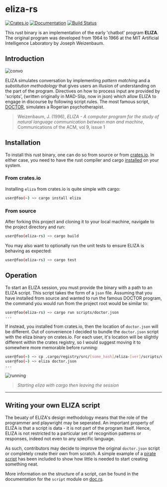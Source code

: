 # eliza-rs
[![Crates.io](https://img.shields.io/crates/v/eliza.svg)](https://crates.io/crates/eliza)
[![Documentation](https://docs.rs/eliza/badge.svg)](https://docs.rs/eliza)
[![Build Status](https://travis-ci.org/arosspope/eliza.svg?branch=master)](https://travis-ci.org/arosspope/eliza)

This rust binary is an implementation of the early 'chatbot' program **ELIZA**. The original program was developed from 1964 to 1966 at the MIT Artificial Intelligence Laboratory by Joseph Weizenbaum.

## Introduction

![convo](http://i.imgur.com/Z69mFI8.gif)

ELIZA simulates conversation by implementing _pattern matching_ and a _substitution methodology_ that gives users an illusion of understanding on the part of the program. Directives on how to process input are provided by 'scripts', (written originally in MAD-Slip, now in json) which allow ELIZA to engage in discourse by following script rules. The most famous script, [DOCTOR](scripts/doctor.json), simulates a Rogerian psychotherapist.

> Weizenbaum, J. (1996), _ELIZA - A computer program for the study of natural language communication between man and machine_, Communications of the ACM, vol 9, issue 1

## Installation

To install this rust binary, one can do so from source or from [crates.io](https://crates.io/crates/eliza). In either case, you need to have the rust compiler and cargo [installed](https://rustup.rs/) on your system.

### From crates.io

Installing `eliza` from crates.io is quite simple with cargo:
```bash
user@foo(~) ~> cargo install eliza
```

### From source

After forking this project and cloning it to your local machine, navigate to the project directory and run:

```bash
user@foo(eliza-rs) ~> cargo build
```

You may also want to optionally run the unit tests to ensure ELIZA is behaving as expected:

```bash
user@foo(eliza-rs) ~> cargo test
```

## Operation

To start an ELIZA session, you must provide the binary with a path to an ELIZA script. This script takes the form of a `json` file. Assuming that you have installed from source and wanted to run the famous DOCTOR program, the command you would run from the project root would be similar to:

```bash
user@foo(eliza-rs) ~> cargo run scripts/doctor.json
...
```

If instead, you installed from crates.io, then the location of `doctor.json` will be different. Out of convenience I decided to bundle the `doctor.json` script with the eliza binary on crates.io. For each user, it's location will be slightly different within the crates registry, so I would suggest moving it to somewhere more memorable before running:

```bash
user@foo(~) ~> cp .cargo/registry/src/[some_hash]/eliza-[ver]/scripts/doctor.json .
user@foo(~) ~> eliza doctor.json
...
```

![running](https://i.imgur.com/RUneq7b.gif)
> _Starting eliza with cargo then leaving the session_

_________

## Writing your own ELIZA script

The beuaty of ELIZA's design methodology means that the role of the programmer and playwright may be seperated. An important property of ELIZA is that a script is data - it is not part of the program itself. Hence, ELIZA is not restricted to a particular set of recognition patterns or responses, indeed not even to any specific language.

As such, contributors may decide to improve the original `doctor.json` script or completely create their own from scratch. A simple example of a [pirate script](scripts/pirate.json) has been included to show how little is needed to start creating something neat.

More information on the structure of a script, can be found in the documentation for the `script` module on [doc.rs](https://docs.rs/eliza).
